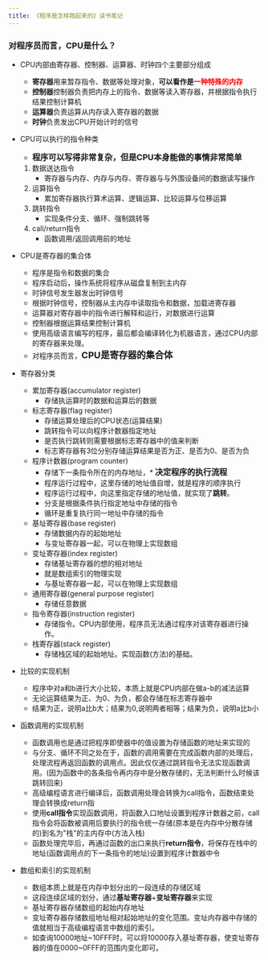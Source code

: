 ```yaml
---
title: 《程序是怎样跑起来的》读书笔记
---
```


### 对程序员而言，CPU是什么？
* CPU内部由寄存器、控制器、运算器、时钟四个主要部分组成
	* **寄存器**用来暂存指令、数据等处理对象，**可以看作是<font color=red>一种特殊的内存</font>**
	* **控制器**控制器负责把内存上的指令、数据等读入寄存器，并根据指令执行结果控制计算机
	* **运算器**负责运算从内存读入寄存器的数据
	* **时钟**负责发出CPU开始计时的信号
* CPU可以执行的指令种类
	* <font size=3>**程序可以写得非常复杂，但是CPU本身能做的事情非常简单**</font>
	1. 数据送达指令
		* 寄存器与内存、内存与内存、寄存器与与外围设备间的数据读写操作
	2. 运算指令
		* 累加寄存器执行算术运算、逻辑运算、比较运算与位移运算
	3. 跳转指令
		* 实现条件分支、循环、强制跳转等
	4. call/return指令
		* 函数调用/返回调用前的地址
* CPU是寄存器的集合体
	* 程序是指令和数据的集合
	* 程序启动后，操作系统将程序从磁盘复制到主内存
	* 时钟信号发生器发出时钟信号
	* 根据时钟信号，控制器从主内存中读取指令和数据，加载进寄存器
	* 运算器对寄存器中的指令进行解释和运行，对数据进行运算
	* 控制器根据运算结果控制计算机
	* 使用高级语言编写的程序，最后都会编译转化为机器语言，通过CPU内部的寄存器来处理。
	* 对程序员而言，**<font size=4>CPU是寄存器的集合体</font>**

* 寄存器分类
	* 累加寄存器(accumulator register)
		* 存储执运算时的数据和运算后的数据
	* 标志寄存器(flag register)
		* 存储运算处理后的CPU状态(运算结果)
		* 跳转指令可以向程序计数器指定地址
		* 是否执行跳转则需要根据标志寄存器中的值来判断
		* 标志寄存器有3位分别存储运算结果是否为正、是否为0、是否为负
	* 程序计数器(program counter)
		* 存储下一条指令所在的内存地址，* **<font size=3>决定程序的执行流程</font>**
		* 程序运行过程中，这里存储的地址值自增，就是程序的顺序执行
		* 程序运行过程中，向这里指定存储的地址值，就实现了**跳转**。
		* 分支是根据条件执行指定地址中存储的指令
		* 循环是重复执行同一地址中存储的指令
	* 基址寄存器(base register)
		* 存储数据内存的起始地址
		* 与变址寄存器一起，可以在物理上实现数组
	* 变址寄存器(index register)
		* 存储基址寄存器的想的相对地址
		* 就是数组索引的物理实现
		* 与基址寄存器一起，可以在物理上实现数组
	* 通用寄存器(general purpose register)
		* 存储任意数据
	* 指令寄存器(instruction register)
		* 存储指令。CPU内部使用，程序员无法通过程序对该寄存器进行操作。
	* 栈寄存器(stack register)
		* 存储栈区域的起始地址。实现函数(方法)的基础。
* 比较的实现机制
	* 程序中对a和b进行大小比较，本质上就是CPU内部在做a-b的减法运算
	* 无论运算结果为正、为0、为负，都会存储在标志寄存器中
	* 结果为正，说明a比b大；结果为0,说明两者相等；结果为负，说明a比b小
* 函数调用的实现机制
	* 函数调用也是通过把程序即使器中的值设置为存储函数的地址来实现的
	* 与分支、循环不同之处在于，函数的调用需要在完成函数内部的处理后，处理流程再返回函数的调用点。因此仅仅通过跳转指令无法实现函数调用。(因为函数中的各条指令再内存中是分散存储的，无法判断什么时候该跳转回来)
	* 高级编程语言进行编译后，函数调用处理会转换为call指令，函数结束处理会转换成return指
	* 使用**call指令**实现函数调用，将函数入口地址设置到程序计数器之前，call指令会将函数被调用后要执行的指令统一存储(原本是在内存中分散存储的)到名为"栈"的主内存中(方法入栈)
	* 函数处理完毕后，再通过函数的出口来执行**return指令**，将保存在栈中的地址(函数调用点的下一条指令的地址)设置到程序计数器中令
* 数组和索引的实现机制
	* 数组本质上就是在内存中划分出的一段连续的存储区域
	* 这段连续区域的划分，通过**基址寄存器**+**变址寄存器**来实现
	* 基址寄存器存储数组的起始内存地址
	* 变址寄存器存储数组地址相对起始地址的变化范围。变址内存器中存储的值就相当于高级编程语言中数组的索引。
	* 如查询10000地址~10FFF时，可以将10000存入基址寄存器，使变址寄存器的值在0000~0FFF的范围内变化即可。